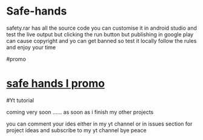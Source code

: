 # Safe-hands


safety.rar has all the source code you can customise it in android studio and test the live output but clicking the run button but publishing in google play can cause 
copyright and yo can get banned so test it locally follow the rules and enjoy your time 


#promo 

<a href="https://www.youtube.com/watch?v=jDNvoGFXWo0"><h1>safe hands I promo</h1></a>

#Yt tutorial 

coming very soon ...... as soon as i finish my other projects 

you can comment your ides either in my yt channel or in issues section for project ideas and subscribe to my yt channel bye peace 
